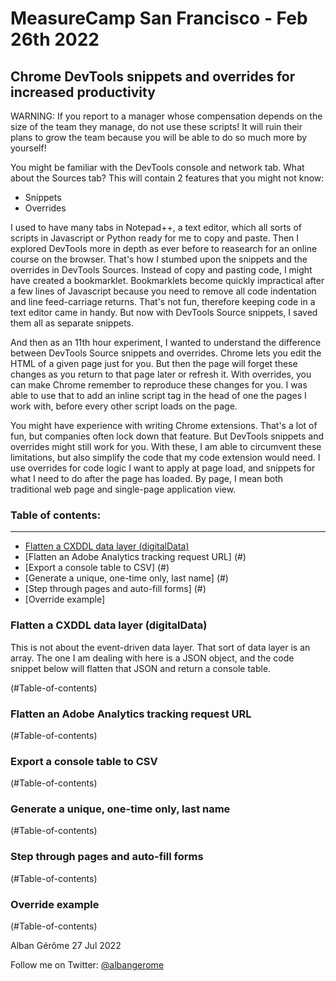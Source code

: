 MeasureCamp San Francisco - Feb 26th 2022
====================================

Chrome DevTools snippets and overrides for increased productivity
-----------------------------------------------------------------

WARNING: If you report to a manager whose compensation depends on the size of the team they manage, do not use these scripts! It will ruin their plans to grow the team because you will be able to do so much more by yourself!

You might be familiar with the DevTools console and network tab. What about the Sources tab? This will contain 2 features that you might not know:

* Snippets
* Overrides

I used to have many tabs in Notepad++, a text editor, which all sorts of scripts in Javascript or Python ready for me to copy and paste. Then I explored DevTools more in depth as ever before to reasearch for an online course on the browser. That's how I stumbed upon the snippets and the overrides in DevTools Sources. Instead of copy and pasting code, I might have created a bookmarklet. Bookmarklets become quickly impractical after a few lines of Javascript because you need to remove all code indentation and line feed-carriage returns. That's not fun, therefore keeping code in a text editor came in handy. But now with DevTools Source snippets, I saved them all as separate snippets.

And then as an 11th hour experiment, I wanted to understand the difference between DevTools Source snippets and overrides. Chrome lets you edit the HTML of a given page just for you. But then the page will forget these changes as you return to that page later or refresh it. With overrides, you can make Chrome remember to reproduce these changes for you. I was able to use that to add an inline script tag in the head of one the pages I work with, before every other script loads on the page.

You might have experience with writing Chrome extensions. That's a lot of fun, but companies often lock down that feature. But DevTools snippets and overrides might still work for you. With these, I am able to circumvent these limitations, but also simplify the code that my code extension would need. I use overrides for code logic I want to apply at page load, and snippets for what I need to do after the page has loaded. By page, I mean both traditional web page and single-page application view.

<a id="Table-of-contents"></a>
### Table of contents:
----------------------
* [Flatten a CXDDL data layer (digitalData)](#)
* [Flatten an Adobe Analytics tracking request URL] (#)
* [Export a console table to CSV] (#)
* [Generate a unique, one-time only, last name] (#)
* [Step through pages and auto-fill forms] (#)
* [Override example]

<a id=""></a>
### Flatten a CXDDL data layer (digitalData)
This is not about the event-driven data layer. That sort of data layer is an array. The one I am dealing with here is a JSON object, and the code snippet below will flatten that JSON and return a console table.

(#Table-of-contents)
<a id=""></a>
### Flatten an Adobe Analytics tracking request URL

(#Table-of-contents)
<a id=""></a>
### Export a console table to CSV

(#Table-of-contents)
<a id=""></a>
### Generate a unique, one-time only, last name

(#Table-of-contents)
<a id=""></a>
### Step through pages and auto-fill forms

(#Table-of-contents)
<a id=""></a>
### Override example

(#Table-of-contents)

Alban Gérôme
27 Jul 2022

Follow me on Twitter: <a href="https://twitter.com/albangerome?lang=en-gb" title="Follow Alban Gérôme on  Twitter">@albangerome</a>
